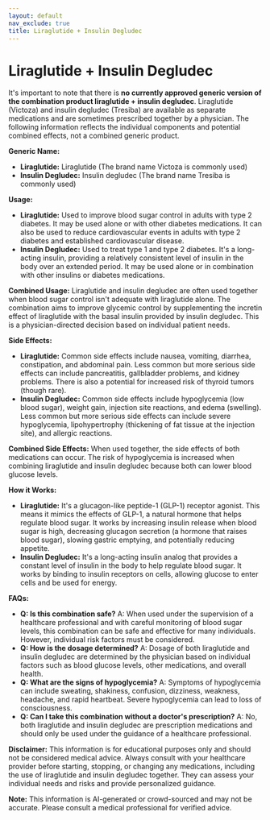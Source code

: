 ```yaml
---
layout: default
nav_exclude: true
title: Liraglutide + Insulin Degludec
---
```


# Liraglutide + Insulin Degludec

It's important to note that there is **no currently approved generic version of the combination product liraglutide + insulin degludec**.  Liraglutide (Victoza) and insulin degludec (Tresiba) are available as separate medications and are sometimes prescribed together by a physician.  The following information reflects the individual components and potential combined effects, not a combined generic product.


**Generic Name:**

* **Liraglutide:**  Liraglutide (The brand name Victoza is commonly used)
* **Insulin Degludec:** Insulin degludec (The brand name Tresiba is commonly used)


**Usage:**

* **Liraglutide:**  Used to improve blood sugar control in adults with type 2 diabetes.  It may be used alone or with other diabetes medications.  It can also be used to reduce cardiovascular events in adults with type 2 diabetes and established cardiovascular disease.
* **Insulin Degludec:**  Used to treat type 1 and type 2 diabetes. It's a long-acting insulin, providing a relatively consistent level of insulin in the body over an extended period. It may be used alone or in combination with other insulins or diabetes medications.

**Combined Usage:** Liraglutide and insulin degludec are often used together when blood sugar control isn't adequate with liraglutide alone.  The combination aims to improve glycemic control by supplementing the incretin effect of liraglutide with the basal insulin provided by insulin degludec.  This is a physician-directed decision based on individual patient needs.


**Side Effects:**

* **Liraglutide:**  Common side effects include nausea, vomiting, diarrhea, constipation, and abdominal pain.  Less common but more serious side effects can include pancreatitis, gallbladder problems, and kidney problems.  There is also a potential for increased risk of thyroid tumors (though rare).
* **Insulin Degludec:**  Common side effects include hypoglycemia (low blood sugar), weight gain, injection site reactions, and edema (swelling).  Less common but more serious side effects can include severe hypoglycemia, lipohypertrophy (thickening of fat tissue at the injection site), and allergic reactions.

**Combined Side Effects:**  When used together, the side effects of both medications can occur.  The risk of hypoglycemia is increased when combining liraglutide and insulin degludec because both can lower blood glucose levels.


**How it Works:**

* **Liraglutide:**  It's a glucagon-like peptide-1 (GLP-1) receptor agonist.  This means it mimics the effects of GLP-1, a natural hormone that helps regulate blood sugar.  It works by increasing insulin release when blood sugar is high, decreasing glucagon secretion (a hormone that raises blood sugar), slowing gastric emptying, and potentially reducing appetite.
* **Insulin Degludec:**  It's a long-acting insulin analog that provides a constant level of insulin in the body to help regulate blood sugar.  It works by binding to insulin receptors on cells, allowing glucose to enter cells and be used for energy.


**FAQs:**

* **Q: Is this combination safe?** A: When used under the supervision of a healthcare professional and with careful monitoring of blood sugar levels, this combination can be safe and effective for many individuals. However, individual risk factors must be considered.
* **Q: How is the dosage determined?** A: Dosage of both liraglutide and insulin degludec are determined by the physician based on individual factors such as blood glucose levels, other medications, and overall health.
* **Q: What are the signs of hypoglycemia?** A:  Symptoms of hypoglycemia can include sweating, shakiness, confusion, dizziness, weakness, headache, and rapid heartbeat.  Severe hypoglycemia can lead to loss of consciousness.
* **Q: Can I take this combination without a doctor's prescription?** A: No, both liraglutide and insulin degludec are prescription medications and should only be used under the guidance of a healthcare professional.


**Disclaimer:** This information is for educational purposes only and should not be considered medical advice. Always consult with your healthcare provider before starting, stopping, or changing any medications, including the use of liraglutide and insulin degludec together.  They can assess your individual needs and risks and provide personalized guidance.


**Note:** This information is AI-generated or crowd-sourced and may not be accurate. Please consult a medical professional for verified advice.